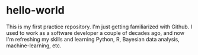 # hello-world
This is my first practice repository. I'm just getting familiarized with Github.
I used to work as a software developer a couple of decades ago, and now I'm refreshing my skills
and learning Python, R, Bayesian data analysis, machine-learning, etc.
